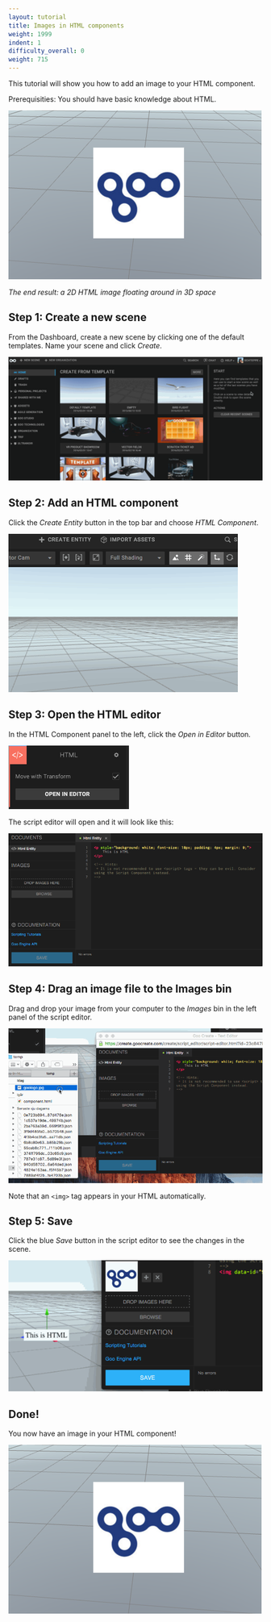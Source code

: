 ```yaml
---
layout: tutorial
title: Images in HTML components
weight: 1999
indent: 1
difficulty_overall: 0
weight: 715
---
```

This tutorial will show you how to add an image to your HTML component.

Prerequisities: You should have basic knowledge about HTML.

![](create-html-image.png)

*The end result: a 2D HTML image floating around in 3D space*


## Step 1: Create a new scene

From the Dashboard, create a new scene by clicking one of the default templates. Name your scene and click *Create*.

![](create-new-scene.gif)


## Step 2: Add an HTML component

Click the *Create Entity* button in the top bar and choose *HTML Component*.

![](create-add-html.gif)


## Step 3: Open the HTML editor

In the HTML Component panel to the left, click the *Open in Editor* button.

![](open-in-html-editor.png)

The script editor will open and it will look like this:

![](html-editor.png)


## Step 4: Drag an image file to the Images bin

Drag and drop your image from your computer to the *Images* bin in the left panel of the script editor.

![](create-add-image-to-html.gif)

Note that an ```<img>``` tag appears in your HTML automatically.


## Step 5: Save

Click the blue *Save* button in the script editor to see the changes in the scene.

![](create-save-html.gif)


## Done!

You now have an image in your HTML component!

![](create-html-image.png)
